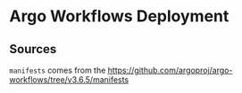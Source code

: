 # Argo Workflows Deployment

## Sources

`manifests` comes from the <https://github.com/argoproj/argo-workflows/tree/v3.6.5/manifests>
